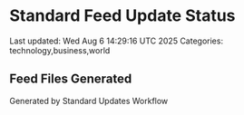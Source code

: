 # Standard Feed Update Status
Last updated: Wed Aug  6 14:29:16 UTC 2025
Categories: technology,business,world

## Feed Files Generated

Generated by Standard Updates Workflow

